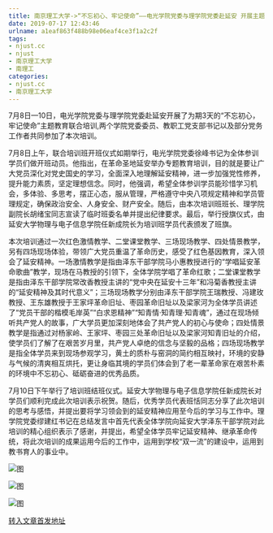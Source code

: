 ```yaml
---
title: 南京理工大学->“不忘初心、牢记使命”——电光学院党委与理学院党委赴延安 开展主题教育培训 | njust.cc
date: 2019-07-17 12:43:46
urlname: a1eaf863f488b98e06eaf4ce3f1a2c2f
tags: 
- njust.cc
- njust
- 南京理工大学
- 南理工
categories:
- njust.cc
- 南京理工大学
---
```



7月8日—10日，电光学院党委与理学院党委赴延安开展了为期3天的“不忘初心，牢记使命”主题教育联合培训,两个学院党委委员、教职工党支部书记以及部分党务工作者共同参加了本次培训。

7月8日上午，联合培训班开班仪式如期举行，电光学院党委徐峰书记为全体参训学员们做开班动员。他指出，在革命圣地延安举办专题教育培训，目的就是要让广大党员深化对党史国史的学习，全面深入地理解延安精神，进一步加强党性修养，提升能力素质，坚定理想信念。同时，他强调，希望全体参训学员能珍惜学习机会，多体验、多思考，摆正心态，服从管理，严格遵守中央八项规定精神和学员管理规定，确保政治安全、人身安全、财产安全。随后，由本次培训班班长、理学院副院长胡绪宝同志宣读了临时班委名单并提出纪律要求。最后，举行授旗仪式，由延安大学物理与电子信息学院任新成院长为培训班学员代表颁发了班旗。

本次培训通过一次红色激情教学、二堂课堂教学、三场现场教学、四处情景教学，另有四场现场体验，带领广大党员重温了革命历史，感受了红色基因教育，深入领会了延安精神。一场激情教学是指由泽东干部学院马小惠教授进行的“学唱延安革命歌曲”教学，现场在马教授的引领下，全体学院学唱了革命红歌；二堂课堂教学是指由泽东干部学院常改香教授主讲的“党中央在延安十三年”和冯菊香教授主讲的“延安精神及其时代意义”；三场现场教学分别由泽东干部学院王瑞教授、冯建玫教授、王东雄教授于王家坪革命旧址、枣园革命旧址以及梁家河为全体学员讲述了“党员干部的楷模毛岸英”“白求恩精神”“知青情·知青理·知青魂”，通过在现场倾听共产党人的故事，广大学员更加深刻地体会了共产党人的初心与使命；四处情景教学是指通过对杨家岭、王家坪、枣园三处革命旧址以及梁家河知青旧址的介绍，使学员们了解了在艰苦岁月里，共产党人卓绝的信念与坚毅的品格；四场现场教学是指全体学员来到现场参观学习，黄土的质朴与窑洞的简约相互映衬，环境的安静与气候的清爽相互烘托，更让身临其境的学员们体会到了老一辈革命家在艰苦朴素的环境中不忘初心、砥砺奋进的优秀品质。

7月10日下午举行了培训班结班仪式。延安大学物理与电子信息学院任新成院长对学员们顺利完成此次培训表示祝贺。随后，优秀学员代表班恬同志分享了此次培训的思考与感悟，并提出要将学习领会到的延安精神应用至今后的学习与工作中。理学院党委缪建红书记在总结发言中首先代表全体学院向延安大学泽东干部学院对此培训的精心组织表示了感谢，并提出，希望全体学员牢记延安精神、继承革命传统，将此次培训的成果运用今后的工作中，运用到学校“双一流”的建设中，运用到教书育人的事业中。



![图](http://zs.njust.edu.cn/_upload/article/images/df/f8/dbfaeb254a0e9524e6be5f852604/85861302-a477-4ff8-a153-c345ac2fea0e.jpg)

![图](http://zs.njust.edu.cn/_upload/article/images/df/f8/dbfaeb254a0e9524e6be5f852604/40ba845d-6b28-4e57-90cf-65312da263ab.jpg)

![图](http://zs.njust.edu.cn/_upload/article/images/df/f8/dbfaeb254a0e9524e6be5f852604/86cf5d8d-7f03-4a14-a8ef-5335956f72a4.jpg)

[转入文章首发地址](http://zs.njust.edu.cn/20/38/c4621a204856/page.htm)